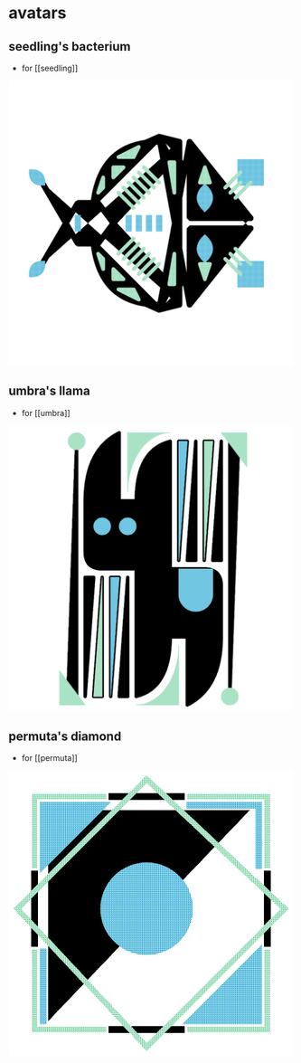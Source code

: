 # avatars

<style>
img.avatar { background-color: white }
</style>

## seedling's bacterium

* for [[seedling]]

<img class="avatar" src="resources/img/dithered_seedling.png" />

## umbra's llama

* for [[umbra]]

<img class="avatar" src="resources/img/dithered_umbra.png" />

## permuta's diamond

* for [[permuta]]

<img class="avatar" src="resources/img/dithered_permuta.png" />
